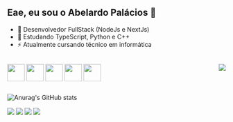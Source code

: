 ## Eae, eu sou o Abelardo Palácios 👋

- 🔭 Desenvolvedor FullStack (NodeJs e NextJs)
- 🌱 Estudando TypeScript, Python e C++
- ⚡ Atualmente cursando técnico em informática

<div style="display: inline_block"><br>
  <img align="center" heigth="30" width="40" src="https://cdn.jsdelivr.net/gh/devicons/devicon/icons/javascript/javascript-original.svg" />
  <img align="center" heigth="30" width="40" src="https://cdn.jsdelivr.net/gh/devicons/devicon/icons/typescript/typescript-original.svg" />
  <img align="center" heigth="30" width="40" src="https://cdn.jsdelivr.net/gh/devicons/devicon/icons/nextjs/nextjs-original.svg" />
  <img align="center" heigth="30" width="40" src="https://cdn.jsdelivr.net/gh/devicons/devicon/icons/python/python-original.svg" />
  <img align="center" heigth="30" width="40" src="https://cdn.jsdelivr.net/gh/devicons/devicon/icons/cplusplus/cplusplus-original.svg" />
  <img align="right" src="https://media.discordapp.net/attachments/774432392818589746/1140779033156665487/giphy.gif"/ >
</div>

##

  ![Anurag's GitHub stats](https://github-readme-stats.vercel.app/api?username=AbelardoOk&line_height=40&card_width=550&include_all_commits=true&theme=tokyonight&show_icons=true)
  
<div>
  <a href="abelardo.cntt@gmail.com" ><img align="center" src="https://img.shields.io/badge/Gmail-D14836?style=for-the-badge&logo=gmail&logoColor=white"></a>
  <a href="https://instagram.com/Abelard.o" ><img align="center" src="https://img.shields.io/badge/Instagram-E4405F?style=for-the-badge&logo=instagram&logoColor=white"></a>
  <a href="https://www.linkedin.com/in/abelardo-palácios-627b00224" ><img align="center" src="https://img.shields.io/badge/LinkedIn-0077B5?style=for-the-badge&logo=linkedin&logoColor=white"></a>
  <a href="Abelardo#6705" ><img align="center" src="https://img.shields.io/badge/Discord-5865F2?style=for-the-badge&logo=discord&logoColor=white"></a>
</div>



